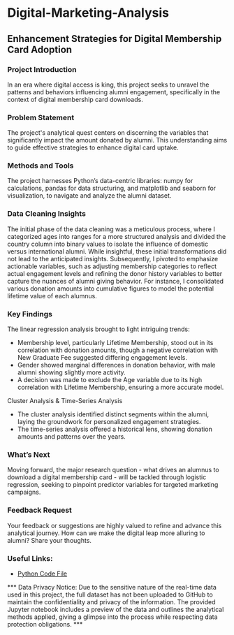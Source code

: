 # Digital-Marketing-Analysis 

## Enhancement Strategies for Digital Membership Card Adoption
### Project Introduction
In an era where digital access is king, this project seeks to unravel the patterns and behaviors influencing alumni engagement, specifically in the context of digital membership card downloads.

### Problem Statement
The project's analytical quest centers on discerning the variables that significantly impact the amount donated by alumni. This understanding aims to guide effective strategies to enhance digital card uptake.

### Methods and Tools
The project harnesses Python’s data-centric libraries: numpy for calculations, pandas for data structuring, and matplotlib and seaborn for visualization, to navigate and analyze the alumni dataset.

### Data Cleaning Insights
The initial phase of the data cleaning was a meticulous process, where I categorized ages into ranges for a more structured analysis and divided the country column into binary values to isolate the influence of domestic versus international alumni. While insightful, these initial transformations did not lead to the anticipated insights. Subsequently, I pivoted to emphasize actionable variables, such as adjusting membership categories to reflect actual engagement levels and refining the donor history variables to better capture the nuances of alumni giving behavior. For instance, I consolidated various donation amounts into cumulative figures to model the potential lifetime value of each alumnus.

### Key Findings
The linear regression analysis brought to light intriguing trends:

* Membership level, particularly Lifetime Membership, stood out in its correlation with donation amounts, though a negative correlation with New Graduate Fee suggested differing engagement levels.
* Gender showed marginal differences in donation behavior, with male alumni showing slightly more activity.
* A decision was made to exclude the Age variable due to its high correlation with Lifetime Membership, ensuring a more accurate model.

Cluster Analysis & Time-Series Analysis
* The cluster analysis identified distinct segments within the alumni, laying the groundwork for personalized engagement strategies.
* The time-series analysis offered a historical lens, showing donation amounts and patterns over the years. 

### What’s Next
Moving forward, the major research question - what drives an alumnus to download a digital membership card - will be tackled through logistic regression, seeking to pinpoint predictor variables for targeted marketing campaigns.

### Feedback Request
Your feedback or suggestions are highly valued to refine and advance this analytical journey. How can we make the digital leap more alluring to alumni? Share your thoughts.

### Useful Links:
* <a href="https://github.com/LakshmiPriyaDiwakar2706/Digital-Marketing-Analysis/blob/main/Regression_Analysis_to_Enhance_Digital_Membership_Card_Uptake.ipynb">Python Code File</a>

*** Data Privacy Notice: Due to the sensitive nature of the real-time data used in this project, the full dataset has not been uploaded to GitHub to maintain the confidentiality and privacy of the information. The provided Jupyter notebook includes a preview of the data and outlines the analytical methods applied, giving a glimpse into the process while respecting data protection obligations. ***



